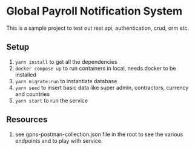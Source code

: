 # Global Payroll Notification System

This is a sample project to test out rest api, authentication, crud, orm etc.

## Setup
1. `yarn install` to get all the dependencies
2. `docker compose up` to run containers in local, needs docker to be installed
3. `yarn migrate:run` to instantiate database
4. `yarn seed` to insert basic data like super admin, contractors, currency and countries
5. `yarn start` to run the service

## Resources
1. see gpns-postman-collection.json file in the root to see the various endpoints and to play with service.